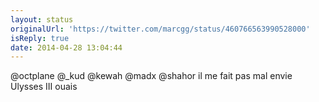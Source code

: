 ```yaml
---
layout: status
originalUrl: 'https://twitter.com/marcgg/status/460766563990528000'
isReply: true
date: 2014-04-28 13:04:44
---
```


@octplane @_kud @kewah @madx @shahor il me fait pas mal envie Ulysses III ouais
